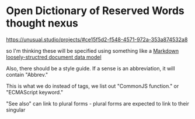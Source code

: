 # Open Dictionary of Reserved Words thought nexus

https://unusual.studio/projects/#ce15f5d2-f548-4571-972a-353a874532a8

so I'm thinking these will be specified using something like a [Markdown loosely-structred document data model](81a68a33-8873-4487-ae54-72b1db346d93.md)

Also, there should be a style guide. If a sense is an abbreviation, it will contain "Abbrev."

This is what we do instead of tags, we list out "CommonJS function." or "ECMAScript keyword."

"See also" can link to plural forms - plural forms are expected to link to their singular
